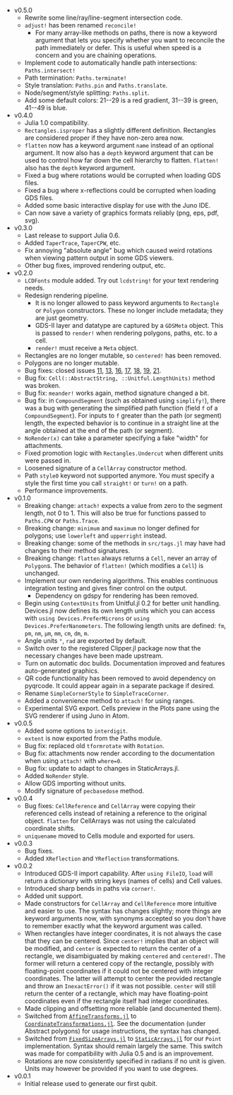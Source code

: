 - v0.5.0
  - Rewrite some line/ray/line-segment intersection code.
  - `adjust!` has been renamed `reconcile!`
    - For many array-like methods on paths, there is now a keyword argument that lets you
      specify whether you want to reconcile the path immediately or defer. This is useful
      when speed is a concern and you are chaining operations.
  - Implement code to automatically handle path intersections: `Paths.intersect!`
  - Path termination: `Paths.terminate!`
  - Style translation: `Paths.pin` and `Paths.translate`.
  - Node/segment/style splitting: `Paths.split`.
  - Add some default colors: 21--29 is a red gradient, 31--39 is green, 41--49 is blue.
- v0.4.0
  - Julia 1.0 compatibility.
  - `Rectangles.isproper` has a slightly different definition. Rectangles are
    considered proper if they have non-zero area now.
  - `flatten` now has a keyword argument `name` instead of an optional argument.
    It now also has a `depth` keyword argument that can be used to control how
    far down the cell hierarchy to flatten. `flatten!` also has the `depth` keyword argument.
  - Fixed a bug where rotations would be corrupted when loading GDS files.
  - Fixed a bug where x-reflections could be corrupted when loading GDS files.
  - Added some basic interactive display for use with the Juno IDE.
  - Can now save a variety of graphics formats reliably (png, eps, pdf, svg).
- v0.3.0
  - Last release to support Julia 0.6.
  - Added `TaperTrace`, `TaperCPW`, etc.
  - Fix annoying "absolute angle" bug which caused weird rotations when viewing pattern
    output in some GDS viewers.
  - Other bug fixes, improved rendering output, etc.
- v0.2.0
  - `LCDFonts` module added. Try out `lcdstring!` for your text rendering needs.
  - Redesign rendering pipeline.
    - It is no longer allowed to pass keyword arguments to `Rectangle` or `Polygon`
      constructors. These no longer include metadata; they are just geometry.
    - GDS-II layer and datatype are captured by a `GDSMeta` object. This is passed to
      `render!` when rendering polygons, paths, etc. to a cell.
    - `render!` must receive a `Meta` object.
  - Rectangles are no longer mutable, so `centered!` has been removed.
  - Polygons are no longer mutable.
  - Bug fixes: closed issues [11](https://github.com/PainterQubits/Devices.jl/issues/11),
    [13](https://github.com/PainterQubits/Devices.jl/issues/13),
    [16](https://github.com/PainterQubits/Devices.jl/issues/16),
    [17](https://github.com/PainterQubits/Devices.jl/issues/17),
    [18](https://github.com/PainterQubits/Devices.jl/issues/18),
    [19](https://github.com/PainterQubits/Devices.jl/issues/19),
    [21](https://github.com/PainterQubits/Devices.jl/issues/21).
  - Bug fix: `Cell(::AbstractString, ::Unitful.LengthUnits)` method was broken.
  - Bug fix: `meander!` works again, method signature changed a bit.
  - Bug fix: in `CompoundSegment` (such as obtained using `simplify!`), there was a bug with
    generating the simplified path function (field `f` of a `CompoundSegment`). For inputs
    to `f` greater than the path (or segment) length, the expected behavior is to continue
    in a straight line at the angle obtained at the end of the path (or segment).
  - `NoRender(x)` can take a parameter specifying a fake "width" for attachments.
  - Fixed promotion logic with `Rectangles.Undercut` when different units were passed in.
  - Loosened signature of a `CellArray` constructor method.
  - Path `style0` keyword not supported anymore. You must specify a style the first time
    you call `straight!` or `turn!` on a path.
  - Performance improvements.
- v0.1.0
  - Breaking change: `attach!` expects a value from zero to the segment length, not 0 to 1.
    This will also be true for functions passed to `Paths.CPW` or `Paths.Trace`.
  - Breaking change: `minimum` and `maximum` no longer defined for polygons; use `lowerleft`
    and `upperright` instead.
  - Breaking change: some of the methods in `src/tags.jl` may have had changes to their
    method signatures.
  - Breaking change: `flatten` always returns a `Cell`, never an array of `Polygon`s.
    The behavior of `flatten!` (which modifies a `Cell`) is unchanged.
  - Implement our own rendering algorithms. This enables continuous integration testing and
    gives finer control on the output.
    - Dependency on gdspy for rendering has been removed.
  - Begin using `ContextUnits` from Unitful.jl 0.2 for better unit handling. Devices.jl
    now defines its own length units which you can access with `using Devices.PreferMicrons`
    or `using Devices.PreferNanometers`. The following length units are defined:
    `fm`, `pm`, `nm`, `μm`, `mm`, `cm`, `dm`, `m`.
  - Angle units `°`, `rad` are exported by default.
  - Switch over to the registered Clipper.jl package now that the necessary changes have
    been made upstream.
  - Turn on automatic doc builds. Documentation improved and features auto-generated graphics.
  - QR code functionality has been removed to avoid dependency on pyqrcode. It could appear
    again in a separate package if desired.
  - Rename `SimpleCornerStyle` to `SimpleTraceCorner`.
  - Added a convenience method to `attach!` for using ranges.
  - Experimental SVG export. Cells preview in the Plots pane using the SVG renderer
    if using Juno in Atom.
- v0.0.5
  - Added some options to `interdigit`.
  - `extent` is now exported from the Paths module.
  - Bug fix: replaced old `tformrotate` with `Rotation`.
  - Bug fix: attachments now render according to the documentation when using
    `attach!` with `where=0`.
  - Bug fix: update to adapt to changes in StaticArrays.jl.
  - Added `NoRender` style.
  - Allow GDS importing without units.
  - Modify signature of `pecbasedose` method.
- v0.0.4
  - Bug fixes: `CellReference` and `CellArray` were copying their referenced cells instead of retaining a reference to the original object. `flatten` for CellArrays was not using the calculated coordinate shifts.
  - `uniquename` moved to Cells module and exported for users.
- v0.0.3
  - Bug fixes.
  - Added `XReflection` and `YReflection` transformations.
- v0.0.2
  - Introduced GDS-II import capability. After `using FileIO`, `load` will return a dictionary
    with string keys (names of cells) and Cell values.
  - Introduced sharp bends in paths via `corner!`.
  - Added unit support.
  - Made constructors for `CellArray` and `CellReference` more intuitive
    and easier to use. The syntax has changes slightly; more things are keyword arguments now,
    with synonyms accepted so you don't have to remember exactly what the keyword argument was called.
  - When rectangles have integer coordinates, it is not always the case that they can be centered.
    Since `center!` implies that an object will be modified, and `center` is expected to return the
    center of a rectangle, we disambiguated by making `centered` and `centered!`. The former will
    return a centered copy of the rectangle, possibly with floating-point coordinates if it could not
    be centered with integer coordinates. The latter will attempt to center the provided rectangle
    and throw an `InexactError()` if it was not possible. `center` will still return the center
    of a rectangle, which may have floating-point coordinates even if the rectangle itself had
    integer coordinates.
  - Made clipping and offsetting more reliable (and documented them).
  - Switched from [`AffineTransforms.jl`](https://github.com/timholy/AffineTransforms.jl)
    to [`CoordinateTransformations.jl`](https://github.com/FugroRoames/CoordinateTransformations.jl).
    See the documentation (under Abstract polygons) for usage instructions, the syntax has changed.
  - Switched from [`FixedSizeArrays.jl`](https://github.com/SimonDanisch/FixedSizeArrays.jl) to
    [`StaticArrays.jl`](https://github.com/JuliaArrays/StaticArrays.jl) for our
    `Point` implementation. Syntax should remain largely the same. This switch was made for
    compatibility with Julia 0.5 and is an improvement.
  - Rotations are now consistently specified in radians if no unit is given.
    Units may however be provided if you want to use degrees.
- v0.0.1
  - Initial release used to generate our first qubit.
